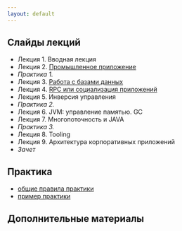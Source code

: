 ```yaml
---
layout: default
---
```


## Слайды лекций
* Лекция 1. Вводная лекция
* Лекция 2. [Промышленное приложение](lecture/lecture02.html)
* *Практика 1.*
* Лекция 3. [Работа с базами данных](lecture/lecture03.pdf)
* Лекция 4. [RPC или социализация приложений](lecture/lecture04.html)
* Лекция 5. Инверсия управления
* *Практика 2.*
* Лекция 6. JVM: управление памятью. GC
* Лекция 7. Многопоточность и JAVA
* *Практика 3.*
* Лекция 8. Tooling
* Лекция 9. Архитектура корпоративных приложений
* *Зачет*

## Практика
- [общие правила практики](doc/practice.md)
- [пример практики](doc/practice_example.md)


## Дополнительные материалы

